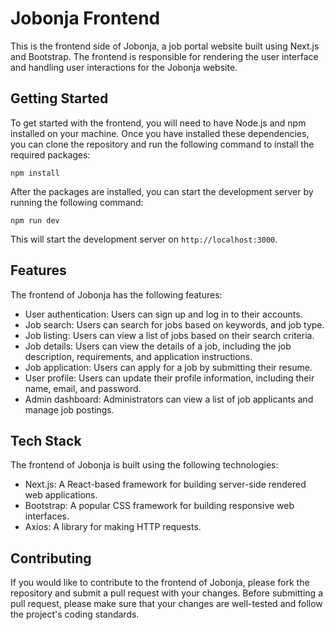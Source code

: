 # Jobonja Frontend

This is the frontend side of Jobonja, a job portal website built using Next.js and Bootstrap. The frontend is responsible for rendering the user interface and handling user interactions for the Jobonja website.

## Getting Started

To get started with the frontend, you will need to have Node.js and npm installed on your machine. Once you have installed these dependencies, you can clone the repository and run the following command to install the required packages:

```
npm install
```

After the packages are installed, you can start the development server by running the following command:

```
npm run dev
```

This will start the development server on `http://localhost:3000`.

## Features

The frontend of Jobonja has the following features:

- User authentication: Users can sign up and log in to their accounts.
- Job search: Users can search for jobs based on keywords, and job type.
- Job listing: Users can view a list of jobs based on their search criteria.
- Job details: Users can view the details of a job, including the job description, requirements, and application instructions.
- Job application: Users can apply for a job by submitting their resume.
- User profile: Users can update their profile information, including their name, email, and password.
- Admin dashboard: Administrators can view a list of job applicants and manage job postings.

## Tech Stack

The frontend of Jobonja is built using the following technologies:

- Next.js: A React-based framework for building server-side rendered web applications.
- Bootstrap: A popular CSS framework for building responsive web interfaces.
- Axios: A library for making HTTP requests.

## Contributing

If you would like to contribute to the frontend of Jobonja, please fork the repository and submit a pull request with your changes. Before submitting a pull request, please make sure that your changes are well-tested and follow the project's coding standards.
